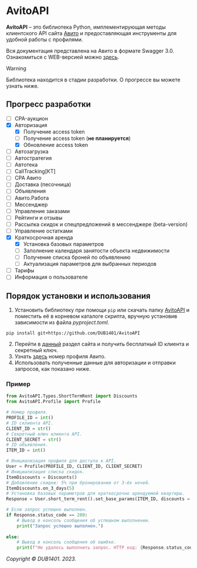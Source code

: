 # AvitoAPI
**AvitoAPI** – это библиотека Python, имплементирующая методы клиентского API сайта [Авито](https://www.avito.ru/) и предоставляющая инструменты для удобной работы с профилями.

Вся документация представлена на Авито в формате Swagger 3.0. Ознакомиться с WEB-версией можно [здесь](https://developers.avito.ru/api-catalog/user/documentation).

> [!WARNING]  
> Библиотека находится в стадии разработки. О прогрессе вы можете узнать ниже.

## Прогресс разработки
- [ ] CPA-аукцион
- [x] Авторизация
	- [x] Получение access token
	- [ ] Получение access token (**не планируется**)
	- [x] Обновление access token
- [ ] Автозагрузка
- [ ] Автостратегия
- [ ] Автотека
- [ ] CallTracking\[КТ\]
- [ ] CPA Авито
- [ ] Доставка (песочница)
- [ ] Объявления
- [ ] Авито.Работа
- [ ] Мессенджер
- [ ] Управление заказами
- [ ] Рейтинги и отзывы
- [ ] Рассылка скидок и спецпредложений в мессенджере (beta-version)
- [ ] Управление остатками
- [x] Краткосрочная аренда
	- [x] Установка базовых параметров
	- [ ] Заполнение календаря занятости объекта недвижимости 
	- [ ] Получение списка броней по объявлению
	- [ ] Актуализация параметров для выбранных периодов
- [ ] Тарифы
- [ ] Информация о пользователе

## Порядок установки и использования
1. Установить библиотеку при помощи `pip` или скачать папку [AvitoAPI](https://github.com/DUB1401/AvitoAPI/tree/main/src) и поместить её в корневом каталоге скрипта, вручную установив зависимости из файла _pyproject.toml_.
```
pip install git+https://github.com/DUB1401/AvitoAPI
```
2. Перейти в [данный](https://www.avito.ru/professionals/api) раздел сайта и получить бесплатный ID клиента и секретный ключ.
3. Узнать [здесь](https://www.avito.ru/profile/basic) номер профиля Авито.
4. Использовать полученные данные для авторизации и отправки запросов, как показано ниже.

### Пример
```Python
from AvitoAPI.Types.ShortTermRent import Discounts
from AvitoAPI.Profile import Profile

# Номер профиля.
PROFILE_ID = int()
# ID склиента API.
CLIENT_ID = str()
# Секретный ключ клиента API.
CLIENT_SECRET = str()
# ID объявления.
ITEM_ID = int()

# Инициализация профиля для доступа к API.
User = Profile(PROFILE_ID, CLIENT_ID, CLIENT_SECRET)
# Инициализация списка скидок.
ItemDiscounts = Discounts()
# Добавление скидки: 5% при бронировании от 3-ёх ночей.
ItemDiscounts.on_3_days(5)
# Установка базовых параметров для краткосрочно арендуемой квартиры.
Response = User.short_term_rent().set_base_params(ITEM_ID, discounts = ItemDiscounts, night_price = 3500)

# Если запрос успешно выполнен.
if Response.status_code == 200:
	# Вывод в консоль сообщения об успешном выполнении.
	print("Запрос успешно выполнен.")
	
else:
	# Вывод в консоль сообщения об ошибке.
	print(f"Не удалось выполнить запрос. HTTP код: {Response.status_code}.")
```

_Copyright © DUB1401. 2023._
